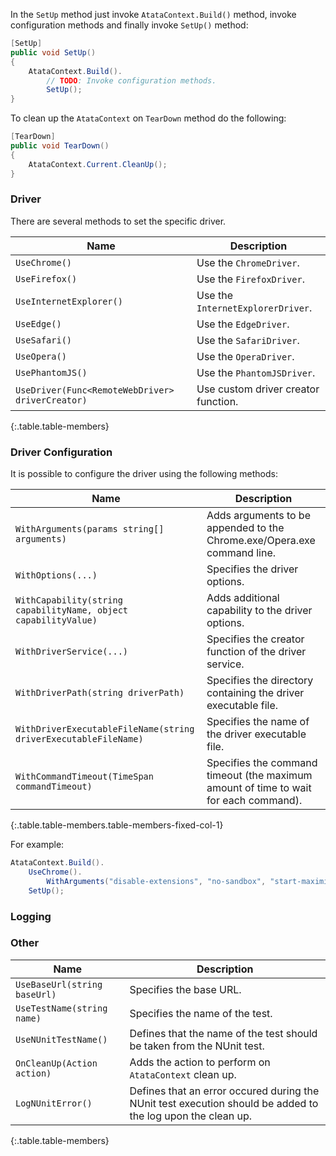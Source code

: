 In the `SetUp` method just invoke `AtataContext.Build()` method, invoke configuration methods and finally invoke `SetUp()` method:

```cs
[SetUp]
public void SetUp()
{
    AtataContext.Build().
        // TODO: Invoke configuration methods.
        SetUp();
}
```

To clean up the `AtataContext` on `TearDown` method do the following:

```cs
[TearDown]
public void TearDown()
{
    AtataContext.Current.CleanUp();
}
```

### Driver
There are several methods to set the specific driver.

Name | Description
---- | -----------
`UseChrome()` | Use the `ChromeDriver`.
`UseFirefox()` | Use the `FirefoxDriver`.
`UseInternetExplorer()` | Use the `InternetExplorerDriver`.
`UseEdge()` | Use the `EdgeDriver`.
`UseSafari()` | Use the `SafariDriver`.
`UseOpera()` | Use the `OperaDriver`.
`UsePhantomJS()` | Use the `PhantomJSDriver`.
`UseDriver(Func<RemoteWebDriver> driverCreator)` | Use custom driver creator function.
{:.table.table-members}


### Driver Configuration

It is possible to configure the driver using the following methods:

Name | Description
---- | -----------
`WithArguments(params string[] arguments)` | Adds arguments to be appended to the Chrome.exe/Opera.exe command line.
`WithOptions(...)` | Specifies the driver options.
`WithCapability(string capabilityName, object capabilityValue)` | Adds additional capability to the driver options.
`WithDriverService(...)` | Specifies the creator function of the driver service.
`WithDriverPath(string driverPath)` | Specifies the directory containing the driver executable file.
`WithDriverExecutableFileName(string driverExecutableFileName)` | Specifies the name of the driver executable file.
`WithCommandTimeout(TimeSpan commandTimeout)` | Specifies the command timeout (the maximum amount of time to wait for each command).
{:.table.table-members.table-members-fixed-col-1}

For example:

```cs
AtataContext.Build().
    UseChrome().
        WithArguments("disable-extensions", "no-sandbox", "start-maximized").
    SetUp();
```

### Logging

### Other

Name | Description
---- | -----------
`UseBaseUrl(string baseUrl)` | Specifies the base URL.
`UseTestName(string name)` | Specifies the name of the test.
`UseNUnitTestName()` | Defines that the name of the test should be taken from the NUnit test.
`OnCleanUp(Action action)` | Adds the action to perform on `AtataContext` clean up.
`LogNUnitError()` | Defines that an error occured during the NUnit test execution should be added to the log upon the clean up.
{:.table.table-members}